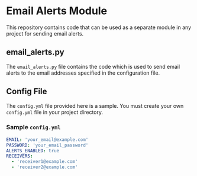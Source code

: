 # Email Alerts Module

This repository contains code that can be used as a separate module in any project for sending email alerts.

## email_alerts.py

The `email_alerts.py` file contains the code which is used to send email alerts to the email addresses specified in the configuration file.

## Config File

The `config.yml` file provided here is a sample. You must create your own `config.yml` file in your project directory.

### Sample `config.yml`

```yaml
EMAIL: 'your_email@example.com'
PASSWORD: 'your_email_password'
ALERTS_ENABLED: true
RECEIVERS:
  - 'receiver1@example.com'
  - 'receiver2@example.com'
